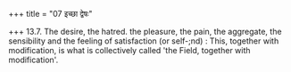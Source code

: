 +++
title = "07 इच्छा द्वेषः"

+++
13.7. The desire, the hatred. the pleasure, the pain, the aggregate, the
sensibility and the feeling of satisfaction (or self-;nd) : This,
together with modification, is what is collectively called 'the Field,
together with modification'.
